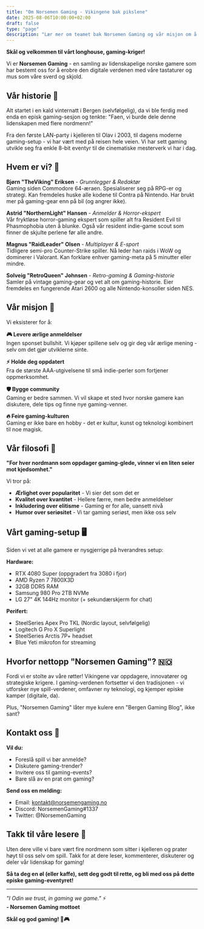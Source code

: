 ```yaml
---
title: "Om Norsemen Gaming - Vikingene bak pikslene"
date: 2025-08-06T10:00:00+02:00
draft: false
type: "page"
description: "Lær mer om teamet bak Norsemen Gaming og vår misjon om å skape det beste norske gaming-innholdet"
---
```


**Skål og velkommen til vårt longhouse, gaming-kriger!**

Vi er **Norsemen Gaming** - en samling av lidenskapelige norske gamere som har bestemt oss for å erobre den digitale verdenen med våre tastaturer og mus som våre sverd og skjold.

## Vår historie 🏰

Alt startet i en kald vinternatt i Bergen (selvfølgelig), da vi ble ferdig med enda en episk gaming-sesjon og tenkte: "Faen, vi burde dele denne lidenskapen med flere nordmenn!" 

Fra den første LAN-party i kjelleren til Olav i 2003, til dagens moderne gaming-setup - vi har vært med på reisen hele veien. Vi har sett gaming utvikle seg fra enkle 8-bit eventyr til de cinematiske mesterverk vi har i dag.

## Hvem er vi? 👥

**Bjørn "TheViking" Eriksen** - *Grunnlegger & Redaktør*  
Gaming siden Commodore 64-æraen. Spesialiserer seg på RPG-er og strategi. Kan fremdeles huske alle kodene til Contra på Nintendo. Har brukt mer på gaming-gear enn på bil (og angrer ikke).

**Astrid "NorthernLight" Hansen** - *Anmelder & Horror-ekspert*  
Vår fryktløse horror-gaming ekspert som spiller alt fra Resident Evil til Phasmophobia uten å blunke. Også vår resident indie-game scout som finner de skjulte perlene før alle andre.

**Magnus "RaidLeader" Olsen** - *Multiplayer & E-sport*  
Tidligere semi-pro Counter-Strike spiller. Nå leder han raids i WoW og dominerer i Valorant. Kan forklare enhver gaming-meta på 5 minutter eller mindre.

**Solveig "RetroQueen" Johnsen** - *Retro-gaming & Gaming-historie*  
Samler på vintage gaming-gear og vet alt om gaming-historie. Eier fremdeles en fungerende Atari 2600 og alle Nintendo-konsoller siden NES.

## Vår misjon 🎯

Vi eksisterer for å:

**🎮 Levere ærlige anmeldelser**  
Ingen sponset bullshit. Vi kjøper spillene selv og gir deg vår ærlige mening - selv om det gjør utviklerne sinte.

**⚡ Holde deg oppdatert**  
Fra de største AAA-utgivelsene til små indie-perler som fortjener oppmerksomhet.

**🛡️ Bygge community**  
Gaming er bedre sammen. Vi vil skape et sted hvor norske gamere kan diskutere, dele tips og finne nye gaming-venner.

**🔥 Feire gaming-kulturen**  
Gaming er ikke bare en hobby - det er kultur, kunst og teknologi kombinert til noe magisk.

## Vår filosofi 💭

**"For hver nordmann som oppdager gaming-glede, vinner vi en liten seier mot kjedsomhet."**

Vi tror på:
- **Ærlighet over popularitet** - Vi sier det som det er
- **Kvalitet over kvantitet** - Hellere færre, men bedre anmeldelser  
- **Inkludering over elitisme** - Gaming er for alle, uansett nivå
- **Humor over seriøsitet** - Vi tar gaming seriøst, men ikke oss selv

## Vårt gaming-setup 🖥️

Siden vi vet at alle gamere er nysgjerrige på hverandres setup:

**Hardware:**  
- RTX 4080 Super (oppgradert fra 3080 i fjor)
- AMD Ryzen 7 7800X3D  
- 32GB DDR5 RAM
- Samsung 980 Pro 2TB NVMe
- LG 27" 4K 144Hz monitor (+ sekundærskjerm for chat)

**Perifert:**  
- SteelSeries Apex Pro TKL (Nordic layout, selvfølgelig)
- Logitech G Pro X Superlight
- SteelSeries Arctis 7P+ headset
- Blue Yeti mikrofon for streaming

## Hvorfor nettopp "Norsemen Gaming"? 🇳🇴

Fordi vi er stolte av våre røtter! Vikingene var oppdagere, innovatører og strategiske krigere. I gaming-verdenen fortsetter vi den tradisjonen - vi utforsker nye spill-verdener, omfavner ny teknologi, og kjemper episke kamper (digitale, da).

Plus, "Norsemen Gaming" låter mye kulere enn "Bergen Gaming Blog", ikke sant?

## Kontakt oss 📧

**Vil du:**
- Foreslå spill vi bør anmelde?
- Diskutere gaming-trender?
- Invitere oss til gaming-events?  
- Bare slå av en prat om gaming?

**Send oss en melding:**
- Email: kontakt@norsemengaming.no
- Discord: NorsemenGaming#1337
- Twitter: @NorsemenGaming

## Takk til våre lesere 🙏

Uten dere ville vi bare vært fire nordmenn som sitter i kjelleren og prater høyt til oss selv om spill. Takk for at dere leser, kommenterer, diskuterer og deler vår lidenskap for gaming!

**Så ta deg en øl (eller kaffe), sett deg godt til rette, og bli med oss på dette episke gaming-eventyret!**

---

*"I Odin we trust, in gaming we game."* ⚡  
**- Norsemen Gaming mottoet**

**Skål og god gaming! 🍻🎮**